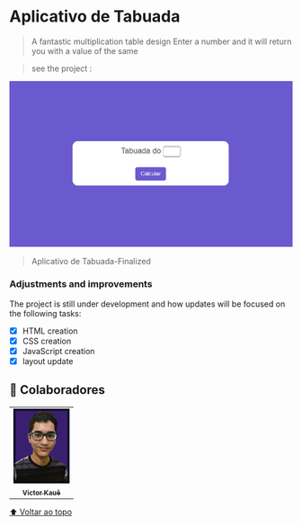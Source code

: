 # Aplicativo de Tabuada

> A fantastic multiplication table design
> Enter a number and it will return you with a value of the same

> see the project : 


<img src="./assets/project-finalized.png"  widht="250px" alt="Aplicativo de Tabuada-img">


>  Aplicativo de Tabuada-Finalized

### Adjustments and improvements

The project is still under development and how updates will be focused on the following tasks:

- [x] HTML creation
- [x] CSS creation
- [x] JavaScript creation
- [x] layout update

## 🤝 Colaboradores


<table>
  <tr>
    <td align="center">
      <a href="#">
        <img src="./assets/myprofile.jpg" width="100px;" alt="Photo Victor Kauê on GitHub"/><br>
        <sub>
          <b>Victor Kauê</b>
        </sub>
      </a>
    </td>
  </tr>
</table>




[⬆ Voltar ao topo](#nome-do-projeto)<br>
